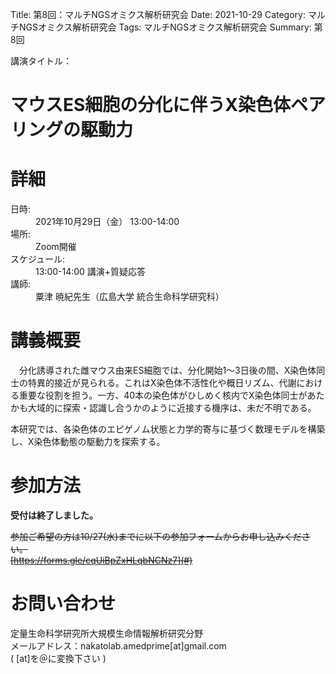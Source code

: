 Title: 第8回：マルチNGSオミクス解析研究会
Date: 2021-10-29
Category: マルチNGSオミクス解析研究会
Tags: マルチNGSオミクス解析研究会
Summary: 第8回

<div class="detail">
  <dl>
    <dt>講演タイトル：</dt>
    <h1 class="Title">マウスES細胞の分化に伴うX染色体ペアリングの駆動力</h1>
  </dl>
</div>





# 詳細

<div class="detail">
  <dl>
    <dt>日時:</dt>
      <dd class="date">2021年10月29日（金） 13:00-14:00</dd>
    <dt>場所:</dt>
      <dd>Zoom開催</dd>
    <dt>スケジュール:</dt>
    <dd>13:00-14:00 講演+質疑応答</dd>
    <dt>講師:</dt>
      <dd class="Speaker">粟津 暁紀先生（広島大学 統合生命科学研究科）</dd>
  </dl>
</div>









# 講義概要

　分化誘導された雌マウス由来ES細胞では、分化開始1〜3日後の間、X染色体同士の特異的接近が見られる。これはX染色体不活性化や概日リズム、代謝における重要な役割を担う。一方、40本の染色体がひしめく核内でX染色体同士があたかも大域的に探索・認識し合うかのように近接する機序は、未だ不明である。

本研究では、各染色体のエピゲノム状態と力学的寄与に基づく数理モデルを構築し、X染色体動態の駆動力を探索する。




# 参加方法
<strong>受付は終了しました。</strong></br> 

<s>参加ご希望の方は10/27(水)までに以下の参加フォームからお申し込みください。<br>[https://forms.gle/cqUiBpZxHLqbNCNz7](#)</s>

# お問い合わせ
定量生命科学研究所大規模生命情報解析研究分野<br>
メールアドレス：nakatolab.amedprime[at]gmail.com<br>
( [at]を＠に変換下さい )


